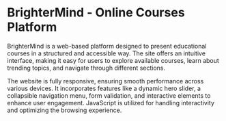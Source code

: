 # BrighterMind - Online Courses Platform

BrighterMind is a web-based platform designed to present educational courses in a structured and accessible way. The site offers an intuitive interface, making it easy for users to explore available courses, learn about trending topics, and navigate through different sections.

The website is fully responsive, ensuring smooth performance across various devices. It incorporates features like a dynamic hero slider, a collapsible navigation menu, form validation, and interactive elements to enhance user engagement. JavaScript is utilized for handling interactivity and optimizing the browsing experience.
